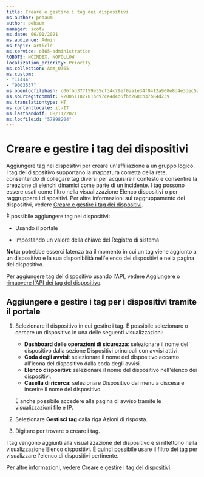```yaml
---
title: Creare e gestire i tag dei dispositivi
ms.author: pebaum
author: pebaum
manager: scotv
ms.date: 06/01/2021
ms.audience: Admin
ms.topic: article
ms.service: o365-administration
ROBOTS: NOINDEX, NOFOLLOW
localization_priority: Priority
ms.collection: Adm_O365
ms.custom:
- "11446"
- "9003537"
ms.openlocfilehash: c06fbd377159e55cf34c79ef0aa1e34f0412a908e8d4e3dec5ad088c9b8b818a
ms.sourcegitcommit: 920051182781bd97ce4d4d6fbd268cb37b84d239
ms.translationtype: HT
ms.contentlocale: it-IT
ms.lasthandoff: 08/11/2021
ms.locfileid: "57898204"
---
```

# <a name="create-and-manage-device-tags-or-groups"></a>Creare e gestire i tag dei dispositivi

Aggiungere tag nei dispositivi per creare un'affiliazione a un gruppo logico. I tag del dispositivo supportano la mappatura corretta della rete, consentendo di collegare tag diversi per acquisire il contesto e consentire la creazione di elenchi dinamici come parte di un incidente. I tag possono essere usati come filtro nella visualizzazione Elenco dispositivi o per raggruppare i dispositivi. Per altre informazioni sul raggruppamento dei dispositivi, vedere [Creare e gestire i tag dei dispositivi](https://docs.microsoft.com/microsoft-365/security/defender-endpoint/machine-tags).

È possibile aggiungere tag nei dispositivi:

- Usando il portale

- Impostando un valore della chiave del Registro di sistema
 
**Nota:** potrebbe esserci latenza tra il momento in cui un tag viene aggiunto a un dispositivo e la sua disponibilità nell'elenco dei dispositivi e nella pagina del dispositivo.

Per aggiungere tag del dispositivo usando l'API, vedere [Aggiungere o rimuovere l'API dei tag del dispositivo](https://docs.microsoft.com/microsoft-365/security/defender-endpoint/add-or-remove-machine-tags).

## <a name="add-and-manage-device-tags-using-the-portal"></a>Aggiungere e gestire i tag per i dispositivi tramite il portale

1. Selezionare il dispositivo in cui gestire i tag. È possibile selezionare o cercare un dispositivo in una delle seguenti visualizzazioni:

    - **Dashboard delle operazioni di sicurezza**: selezionare il nome del dispositivo dalla sezione Dispositivi principali con avvisi attivi.
    - **Coda degli avvisi**: selezionare il nome del dispositivo accanto all'icona del dispositivo dalla coda degli avvisi.
    - **Elenco dispositivi**: selezionare il nome del dispositivo nell'elenco dei dispositivi.
    - **Casella di ricerca**: selezionare Dispositivo dal menu a discesa e inserire il nome del dispositivo.

    È anche possibile accedere alla pagina di avviso tramite le visualizzazioni file e IP.

1. Selezionare **Gestisci tag** dalla riga Azioni di risposta.

1. Digitare per trovare o creare i tag.

I tag vengono aggiunti alla visualizzazione del dispositivo e si riflettono nella visualizzazione Elenco dispositivi. È quindi possibile usare il filtro dei tag per visualizzare l'elenco di dispositivi pertinente.

Per altre informazioni, vedere [Creare e gestire i tag dei dispositivi](https://docs.microsoft.com/microsoft-365/security/defender-endpoint/machine-tags).